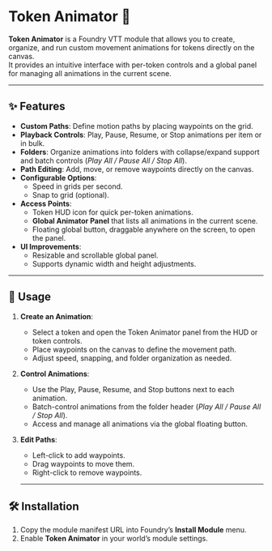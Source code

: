 # Token Animator 🎥

**Token Animator** is a Foundry VTT module that allows you to create, organize, and run custom movement animations for tokens directly on the canvas.  
It provides an intuitive interface with per-token controls and a global panel for managing all animations in the current scene.

---

## ✨ Features

- **Custom Paths**: Define motion paths by placing waypoints on the grid.  
- **Playback Controls**: Play, Pause, Resume, or Stop animations per item or in bulk.  
- **Folders**: Organize animations into folders with collapse/expand support and batch controls (*Play All / Pause All / Stop All*).  
- **Path Editing**: Add, move, or remove waypoints directly on the canvas.  
- **Configurable Options**:
  - Speed in grids per second.
  - Snap to grid (optional).  
- **Access Points**:
  - Token HUD icon for quick per-token animations.
  - **Global Animator Panel** that lists all animations in the current scene.
  - Floating global button, draggable anywhere on the screen, to open the panel.  
- **UI Improvements**:
  - Resizable and scrollable global panel.
  - Supports dynamic width and height adjustments.

---

## 🚀 Usage

1. **Create an Animation**:  
   - Select a token and open the Token Animator panel from the HUD or token controls.  
   - Place waypoints on the canvas to define the movement path.  
   - Adjust speed, snapping, and folder organization as needed.

2. **Control Animations**:  
   - Use the Play, Pause, Resume, and Stop buttons next to each animation.  
   - Batch-control animations from the folder header (*Play All / Pause All / Stop All*).  
   - Access and manage all animations via the global floating button.

3. **Edit Paths**:  
   - Left-click to add waypoints.  
   - Drag waypoints to move them.  
   - Right-click to remove waypoints.

   ---

## 🛠️ Installation

1. Copy the module manifest URL into Foundry’s **Install Module** menu.  
2. Enable **Token Animator** in your world’s module settings. 
